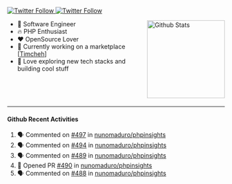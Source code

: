 <p>
  <a href="https://twitter.com/50bhan">
    <img alt="Twitter Follow" src="https://img.shields.io/twitter/follow/50bhan?color=1DA1F2&logo=twitter&style=for-the-badge">
  </a>
  
  <a href="https://www.linkedin.com/in/50bhan">
    <img alt="Twitter Follow" src="https://img.shields.io/badge/LinkedIn-0077B5?style=for-the-badge&logo=linkedin&logoColor=white">
  </a>
</p>

<img alt="Github Stats" src="https://github-readme-stats.vercel.app/api?username=50bhan&show_icons=true" align="right" height="180" />

- 🔭 Software Engineer
- :fire: PHP Enthusiast
- :hearts: OpenSource Lover
- :mega: Currently working on a marketplace [[Timcheh](https://timcheh.com)]
- 🚀 Love exploring new tech stacks and building cool stuff

<br><br><br><hr>

#### Github Recent Activities
<!--START_SECTION:activity-->
1. 🗣 Commented on [#497](https://github.com/nunomaduro/phpinsights/issues/497) in [nunomaduro/phpinsights](https://github.com/nunomaduro/phpinsights)
2. 🗣 Commented on [#494](https://github.com/nunomaduro/phpinsights/issues/494) in [nunomaduro/phpinsights](https://github.com/nunomaduro/phpinsights)
3. 🗣 Commented on [#489](https://github.com/nunomaduro/phpinsights/issues/489) in [nunomaduro/phpinsights](https://github.com/nunomaduro/phpinsights)
4. 💪 Opened PR [#490](https://github.com/nunomaduro/phpinsights/pull/490) in [nunomaduro/phpinsights](https://github.com/nunomaduro/phpinsights)
5. 🗣 Commented on [#488](https://github.com/nunomaduro/phpinsights/issues/488) in [nunomaduro/phpinsights](https://github.com/nunomaduro/phpinsights)
<!--END_SECTION:activity-->
